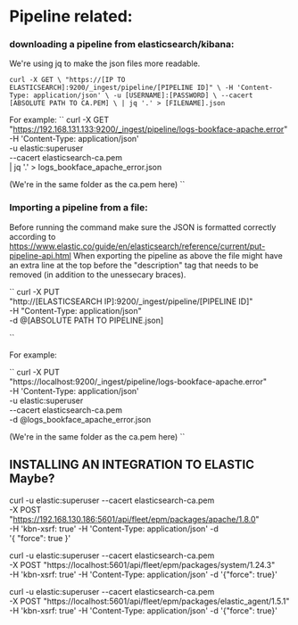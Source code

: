 # Pipeline related:

### downloading a pipeline from elasticsearch/kibana:
We're using jq to make the json files more readable.


``
curl -X GET \
"https://[IP TO ELASTICSEARCH]:9200/_ingest/pipeline/[PIPELINE ID]" \
-H 'Content-Type: application/json' \
-u [USERNAME]:[PASSWORD] \
--cacert [ABSOLUTE PATH TO CA.PEM] \
| jq '.' > [FILENAME].json
``

For example:
``
curl -X GET \
"https://192.168.131.133:9200/_ingest/pipeline/logs-bookface-apache.error" \
 -H 'Content-Type: application/json' \
 -u elastic:superuser \
 --cacert elasticsearch-ca.pem \
 | jq '.' > logs_bookface_apache_error.json
 
 (We're in the same folder as the ca.pem here)
``


### Importing a pipeline from a file:
Before running the command make sure the JSON is formatted correctly according to https://www.elastic.co/guide/en/elasticsearch/reference/current/put-pipeline-api.html
When exporting the pipeline as above the file might have an extra line at the top before the "description" tag that needs to be removed (in addition to the unessecary braces).

``
curl -X PUT \
 "http://[ELASTICSEARCH IP]:9200/_ingest/pipeline/[PIPELINE ID]" \
 -H "Content-Type: application/json" \
 -d @[ABSOLUTE PATH TO PIPELINE.json]

``

For example:

``
curl -X PUT \
"https://localhost:9200/_ingest/pipeline/logs-bookface-apache.error" \
-H 'Content-Type: application/json' \
-u elastic:superuser \
--cacert elasticsearch-ca.pem \
-d @logs_bookface_apache_error.json
  
(We're in the same folder as the ca.pem here)
``



## INSTALLING AN INTEGRATION TO ELASTIC Maybe?
curl -u elastic:superuser --cacert elasticsearch-ca.pem \
-X POST "https://192.168.130.186:5601/api/fleet/epm/packages/apache/1.8.0" \
-H 'kbn-xsrf: true' -H 'Content-Type: application/json' -d \
'{
  "force": true
}'


curl -u elastic:superuser --cacert elasticsearch-ca.pem \
-X POST "https://localhost:5601/api/fleet/epm/packages/system/1.24.3" \
-H 'kbn-xsrf: true' -H 'Content-Type: application/json' -d '{"force": true}'

curl -u elastic:superuser --cacert elasticsearch-ca.pem \
-X POST "https://localhost:5601/api/fleet/epm/packages/elastic_agent/1.5.1" \
-H 'kbn-xsrf: true' -H 'Content-Type: application/json' -d '{"force": true}'
